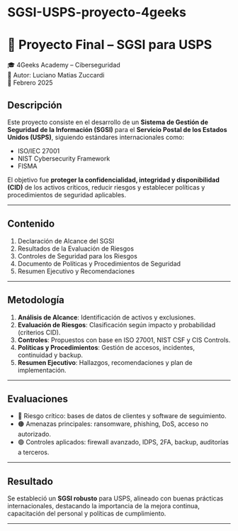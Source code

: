 # SGSI-USPS-proyecto-4geeks

# 📑 Proyecto Final – SGSI para USPS

🎓 4Geeks Academy – Ciberseguridad  
👤 Autor: Luciano Matias Zuccardi  
📅 Febrero 2025  

## Descripción
Este proyecto consiste en el desarrollo de un **Sistema de Gestión de Seguridad de la Información (SGSI)** 
para el **Servicio Postal de los Estados Unidos (USPS)**, siguiendo estándares internacionales como:

- ISO/IEC 27001  
- NIST Cybersecurity Framework  
- FISMA  

El objetivo fue **proteger la confidencialidad, integridad y disponibilidad (CID)** de los activos críticos, 
reducir riesgos y establecer políticas y procedimientos de seguridad aplicables.

---

## Contenido

1. Declaración de Alcance del SGSI  
2. Resultados de la Evaluación de Riesgos  
3. Controles de Seguridad para los Riesgos  
4. Documento de Políticas y Procedimientos de Seguridad  
5. Resumen Ejecutivo y Recomendaciones  

---

## Metodología

1. **Análisis de Alcance**: Identificación de activos y exclusiones.  
2. **Evaluación de Riesgos**: Clasificación según impacto y probabilidad (criterios CID).  
3. **Controles**: Propuestos con base en ISO 27001, NIST CSF y CIS Controls.  
4. **Políticas y Procedimientos**: Gestión de accesos, incidentes, continuidad y backup.  
5. **Resumen Ejecutivo**: Hallazgos, recomendaciones y plan de implementación.  

---

## Evaluaciones

- 🔴 Riesgo crítico: bases de datos de clientes y software de seguimiento.  
- 🟠 Amenazas principales: ransomware, phishing, DoS, acceso no autorizado.  
- 🟢 Controles aplicados: firewall avanzado, IDPS, 2FA, backup, auditorías a terceros.  

---

## Resultado

Se estableció un **SGSI robusto** para USPS, alineado con buenas prácticas internacionales, 
destacando la importancia de la mejora continua, capacitación del personal y políticas de cumplimiento.  

---
